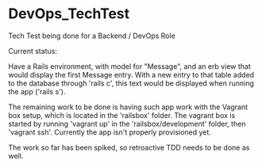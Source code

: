 # DevOps_TechTest
Tech Test being done for a Backend / DevOps Role

Current status:

Have a Rails environment, with model for "Message", and an erb view that would display the first Message entry.
With a new entry to that table added to the database through 'rails c', this text would be displayed when running the app ('rails s').

The remaining work to be done is having such app work with the Vagrant box setup, which is located in the 'railsbox' folder. The vagrant box is started by running 'vagrant up' in the 'railsbox/development' folder, then 'vagrant ssh'. Currently the app isn't properly provisioned yet.

The work so far has been spiked, so retroactive TDD needs to be done as well.
